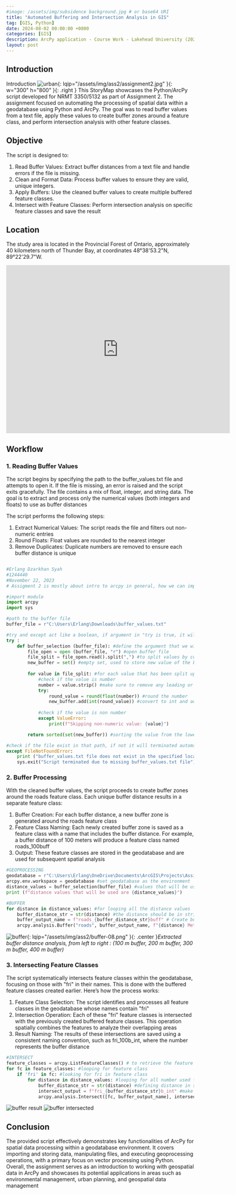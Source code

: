 ```yaml
---
#image: /assets/img/subsidence background.jpg # or base64 URI
title: "Automated Buffering and Intersection Analysis in GIS"
tag: [GIS, Python]
date: 2024-08-02 00:00:00 +0800
categories: [GIS]
description: ArcPy application - Course Work - Lakehead University (2023)
layout: post
---
```


## Introduction
Introduction
![urban](https://erlangds.github.io/assets/img/ass2/assignment2.jpg){: lqip="/assets/img/ass2/assignment2.jpg" }{: w="300" h="800" }{: .right }
This StoryMap showcases the Python/ArcPy script developed for NRMT 3350/5132 as part of Assignment 2. The assignment focused on automating the processing of spatial data within a geodatabase using Python and ArcPy. The goal was to read buffer values from a text file, apply these values to create buffer zones around a feature class, and perform intersection analysis with other feature classes.

## Objective
The script is designed to:

1. Read Buffer Values: Extract buffer distances from a text file and handle errors if the file is missing.
2. Clean and Format Data: Process buffer values to ensure they are valid, unique integers.
3. Apply Buffers: Use the cleaned buffer values to create multiple buffered feature classes.
4. Intersect with Feature Classes: Perform intersection analysis on specific feature classes and save the result

## Location
The study area is located in the Provincial Forest of Ontario, approximately 40 kilometers north of Thunder Bay, at coordinates 48°38'53.2"N, 89°22'29.7"W.

<div style="text-align: center;">
  <iframe src="https://www.google.com/maps/embed?pb=!1m18!1m12!1m3!1d292666.0709663539!2d-89.60387526919818!3d48.56013020349577!2m3!1f0!2f0!3f0!3m2!1i1024!2i768!4f13.1!3m3!1m2!1s0x4d592a3f9ba9785b%3A0x9c9a677a01a8f821!2sJacques%2C%20Ontario%20P7G%200Y3%2C%20Kanada!5e1!3m2!1sid!2sid!4v1733054708071!5m2!1sid!2sid" width="600" height="450" style="border:0;" allowfullscreen="" loading="lazy" referrerpolicy="no-referrer-when-downgrade"></iframe>
</div>

## Workflow
### 1. Reading Buffer Values
The script begins by specifying the path to the buffer_values.txt file and attempts to open it. If the file is missing, an error is raised and the script exits gracefully. The file contains a mix of float, integer, and string data. The goal is to extract and process only the numerical values (both integers and floats) to use as buffer distances

The script performs the following steps:

1. Extract Numerical Values: The script reads the file and filters out non-numeric entries
2. Round Floats: Float values are rounded to the nearest integer
3. Remove Duplicates: Duplicate numbers are removed to ensure each buffer distance is unique

```python

#Erlang Dzarkhan Syah
#1244440
#November 22, 2023
# Assigment 2 is mostly about intro to arcpy in general, how we can import and store data as an output, modify file, and run geoprocessing as a vector processing in python

#import module
import arcpy
import sys

#path to the buffer file
buffer_file = r"C:\Users\Erlang\Downloads\buffer_values.txt"

#try and except act like a boolean, if argument in "try is true, it will return true and do the process"
try :
    def buffer_selection (buffer_file): #define the argument that we will be using in buffer using def
        file_open = open (buffer_file, "r") #open buffer file
        file_split = file_open.read().split(",") #to split values by comma
        new_buffer = set() #empty set, used to store new value of the buffer that has been sorted
      
        for value in file_split: #for each value that has been split up by comma
            #check if the value is number
            number = value.strip() #make sure to remove any leading or trailing whitespace characters if any if we probably use another data
            try:
                round_value = round(float(number)) #round the number 
                new_buffer.add(int(round_value)) #convert to int and add to set
                
            #check if the value is non number
            except ValueError:
                print(f"Skipping non-numeric value: {value}")

        return sorted(set(new_buffer)) #sorting the value from the lowest to the highest and remove duplicate values

#check if the file exist in that path, if not it will terminated automatically 
except FileNotFoundError:
    print ("buffer_values.txt file does not exist in the specified location.")
    sys.exit("Script terminated due to missing buffer_values.txt file") #this sys function will close and terminate the file
```

### 2. Buffer Processing
With the cleaned buffer values, the script proceeds to create buffer zones around the roads feature class. Each unique buffer distance results in a separate feature class:

1. Buffer Creation: For each buffer distance, a new buffer zone is generated around the roads feature class
2. Feature Class Naming: Each newly created buffer zone is saved as a feature class with a name that includes the buffer distance. For example, a buffer distance of 100 meters will produce a feature class named roads_100buff
3. Output: These feature classes are stored in the geodatabase and are used for subsequent spatial analysis

```python
#GEOPROCESSING
geodatabase = r"C:\Users\Erlang\OneDrive\Documents\ArcGIS\Projects\Assignment 2\jhf.gdb" #path for geodatabase file
arcpy.env.workspace = geodatabase #set geodatabase as the environment
distance_values = buffer_selection(buffer_file) #values that will be used for geoprocessing
print (f"distance values that will be used are {distance_values}")

#BUFFER
for distance in distance_values: #for looping all the distance values
    buffer_distance_str = str(distance) #the distance should be in string
    buffer_output_name = f"roads_{buffer_distance_str}buff" # Create buffer output name
    arcpy.analysis.Buffer("roads", buffer_output_name, f"{distance} Meters")  # Buffer the roads feature class with the current buffer distance
```
![buffer](https://erlangds.github.io/assets/img/ass2/buffer-08.png){: lqip="/assets/img/ass2/buffer-08.png" }{: .center }_Extracted buffer distance analysis, from left to right : (100 m buffer, 200 m buffer, 300 m buffer, 400 m buffer)_

### 3. Intersecting Feature Classes
The script systematically intersects feature classes within the geodatabase, focusing on those with "fri" in their names. This is done with the buffered feature classes created earlier. Here’s how the process works:

1. Feature Class Selection: The script identifies and processes all feature classes in the geodatabase whose names contain "fri"
2. Intersection Operation: Each of these "fri" feature classes is intersected with the previously created buffered feature classes. This operation spatially combines the features to analyze their overlapping areas
3. Result Naming: The results of these intersections are saved using a consistent naming convention, such as fri_100b_int, where the number represents the buffer distance

```python
#INTERSECT
feature_classes = arcpy.ListFeatureClasses() # to retrieve the feature class
for fc in feature_classes: #looping for feature class
    if 'fri' in fc: #looking for fri in feature class
        for distance in distance_values: #looping for all number used for buffer
            buffer_distance_str = str(distance) #defining distance in string
            intersect_output = f"fri_{buffer_distance_str}b_int" #make an output name for intersect file
            arcpy.analysis.Intersect([fc, buffer_output_name], intersect_output) #intersect between fri and buffer roads
```
<div class="juxtapose" >
    <img src="https://erlangds.github.io/assets/img/ass2/fri_buffer.jpg" alt= "buffer result"  />
    <img src="https://erlangds.github.io/assets/img/ass2/Intersect_400.jpg" alt= "buffer intersected" />
</div>
<script src="https://cdn.knightlab.com/libs/juxtapose/latest/js/juxtapose.min.js"></script>
<link rel="stylesheet" href="https://cdn.knightlab.com/libs/juxtapose/latest/css/juxtapose.css">

## Conclusion
The provided script effectively demonstrates key functionalities of ArcPy for spatial data processing within a geodatabase environment. It covers importing and storing data, manipulating files, and executing geoprocessing operations, with a primary focus on vector processing using Python. Overall, the assignment serves as an introduction to working with geospatial data in ArcPy and showcases its potential applications in areas such as environmental management, urban planning, and geospatial data management